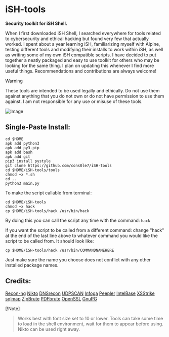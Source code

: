 # iSH-tools
**Security toolkit for iSH Shell.**

When I first downloaded iSH Shell, I searched everywhere for tools related to cybersecurity and ethical hacking but found very few that actually worked. I spent about a year learning iSH, familiarizing myself with Alpine, testing different tools and modifying their installs to work within iSH, as well as  writing some of my own iSH compatible scripts. I have decided to put together a neatly packaged and easy to use toolkit for others who may be looking for the same thing. I plan on updating this whenever I find more useful things. Recommendations and contributions are always welcome!
> [!Warning]
> These tools are intended to be used legally and ethically. Do not use them against anything that you do not own or do not have permission to use them against. I am not responsible for any use or misuse of these tools. 

![Image](https://github.com/user-attachments/assets/cd5c653c-e553-4ae8-941a-a7705195edf1) 

## Single-Paste Install: 
```
cd $HOME
apk add python3 
apk add py3-pip 
apk add bash
apk add git 
pip3 install pystyle 
git clone https://github.com/cons0le7/iSH-tools
cd $HOME/iSH-tools/tools
chmod +x *.sh
cd ..
python3 main.py
```
To make the script callable from terminal:
```
cd $HOME/iSH-tools
chmod +x hack
cp $HOME/iSH-tools/hack /usr/bin/hack
```
By doing this you can call the script any time with the command: `hack`

If you want the script to be called from a different command: 
change "hack" at the end of the last line above to whatever command you would like the script to be called from. It should look like: 

`
cp $HOME/iSH-tools/hack /usr/bin/COMMANDNAMEHERE
`

Just make sure the name you choose does not conflict with any other installed package names.



## Credits: 

[Recon-ng](https://github.com/lanmaster53/recon-ng)
[Nikto](https://github.com/sullo/nikto)
[DNSrecon](https://github.com/darkoperator/dnsrecon) 
[UDPSCAN](https://github.com/cons0le7/UDPSCAN) 
[Infoga](https://github.com/The404Hacking/Infoga)
[Peepler](https://github.com/scarlmao/peepler)
[IntelBase](https://github.com/cons0le7/IntelBase-CLI) 
[XSStrike](https://github.com/s0md3v/XSStrike) 
[sqlmap](https://github.com/sqlmapproject/sqlmap) 
[ZipBrute](https://github.com/midwestcoder2020/FileBruteforcers)
[PDFbrute](https://github.com/midwestcoder2020/FileBruteforcers) 
[OpenSSL](http://openssl-library.org) 
[GnuPG](https://gnupg.org)

[!Note] 
> Works best with font size set to 10 or lower.
> Tools can take some time to load in the shell environment, wait for them to appear before using. Nikto can be used right away.
